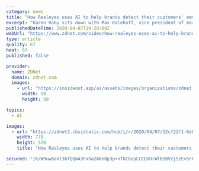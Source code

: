 ```yaml
---
category: news
title: "How Realeyes uses AI to help brands detect their customers' emotions"
excerpt: "Karen Roby sits down with Max Kalehoff, vice president of marketing and growth at Realeyes, to learn more about the technology used to analyze customers' emotions when viewing commercials and why that data can be important to organizations, especially now during so much economic uncertainty."
publishedDateTime: 2020-04-07T19:28:00Z
webUrl: "https://www.zdnet.com/video/how-realeyes-uses-ai-to-help-brands-detect-their-customers-emotions/"
type: article
quality: 67
heat: 67
published: false

provider:
  name: ZDNet
  domain: zdnet.com
  images:
    - url: "https://insideout.app/ai/assets/images/organizations/zdnet.com-50x50.jpg"
      width: 50
      height: 50

topics:
  - AI

images:
  - url: "https://zdnet3.cbsistatic.com/hub/i/r/2020/04/07/12cf22f1-6e8a-40d6-9103-214e92f702fc/thumbnail/770x578/07c1eb3c5c194db4b19b354e455ccb14/20200407-realeyes-karen.jpg"
    width: 770
    height: 578
    title: "How Realeyes uses AI to help brands detect their customers' emotions"

secured: "iK/W9uwBaVl3bfQQmA3FxhaZAKeOp3p+nThCGopLCCQVUrWlBSBVzjSzEvSFHc6LIr5o9dAY5w+pKDvZIRGYIgv6bbZqYeq2xDBkanf4iZZaol8HUbgQ0jXZgYEhSV4G3xxHuSHts0vCcOYa2YdOdJyBJkp7KibEbRAbqvf0a1Rs70soZXikmNz1Cy/foQiplTymUEtv2WyEd/W8ZZzvzYU+lNLynMin9z8hd59zkBsvgH0IYLH41dFo58p6rXVDsfGY2Acus6XNafqPI/wF080k8IPF3HrNYrXN2ectO5vs9HvGAlhm0RbfCYu+QHNTzTHtzEzFIe5re5HwXa87B1eEVWt2c3sgbRswzPkMYfzZfNFYlUjhi4zbSoRShcBIrpbR228mKJqHiMZMPSlHvSNYz1XfjLEtdJPtFPrR/V42AcnQbuzN0pJeVHb1zrsA7x57ybRSyKH0IfcG5wzsD6c8+FYLrSyX/mSbYq53BfQ=;5Qjg+IGmNALwT6NArRHe8A=="
---
```


